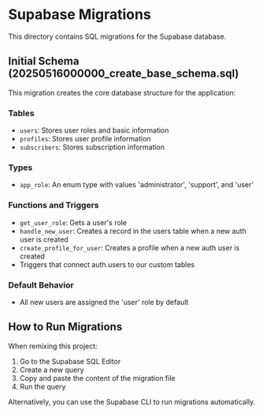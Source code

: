 
# Supabase Migrations

This directory contains SQL migrations for the Supabase database.

## Initial Schema (20250516000000_create_base_schema.sql)

This migration creates the core database structure for the application:

### Tables
- `users`: Stores user roles and basic information
- `profiles`: Stores user profile information
- `subscribers`: Stores subscription information

### Types
- `app_role`: An enum type with values 'administrator', 'support', and 'user'

### Functions and Triggers
- `get_user_role`: Gets a user's role
- `handle_new_user`: Creates a record in the users table when a new auth user is created
- `create_profile_for_user`: Creates a profile when a new auth user is created
- Triggers that connect auth.users to our custom tables

### Default Behavior
- All new users are assigned the 'user' role by default

## How to Run Migrations

When remixing this project:

1. Go to the Supabase SQL Editor
2. Create a new query
3. Copy and paste the content of the migration file
4. Run the query

Alternatively, you can use the Supabase CLI to run migrations automatically.
